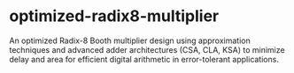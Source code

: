 # optimized-radix8-multiplier
An optimized Radix-8 Booth multiplier design using approximation techniques and advanced adder architectures (CSA, CLA, KSA) to minimize delay and area for efficient digital arithmetic in error-tolerant applications.

